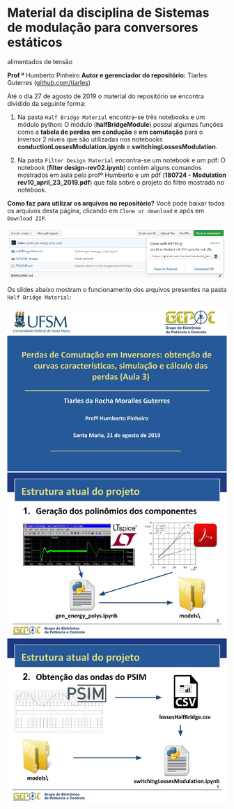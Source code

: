 # Material da disciplina de Sistemas de modulação para conversores estáticos 
alimentados de tensão

**Prof º** Humberto Pinheiro
**Autor e gerenciador do repositório:** Tiarles Guterres 
([github.com/tiarles](github.com/tiarles))

Até o dia 27 de agosto de 2019 o material do repositório se encontra dividido 
da seguinte forma:

1. Na pasta ``Half Bridge Material`` encontra-se três notebooks e um módulo 
python: O módulo (**halfBridgeModule**) possui algumas funções como a 
**tabela de perdas em condução** e **em comutação** para o inversor 2 níveis 
que são utilizadas nos notebooks **conductionLossesModulation.ipynb** e 
**switchingLossesModulation**.

2. Na pasta ``Filter Design Material`` encontra-se um notebook e um pdf:
O notebook (**filter design-rev02.ipynb**) contém alguns comandos mostrados 
em aula pelo profº Humberto e um pdf 
(**180724 - Modulation rev10_april_23_2019.pdf**) que fala sobre o projeto do 
filtro mostrado no notebook.

**Como faz para utilizar os arquivos no repositório?** Você pode baixar todos 
os arquivos desta página, clicando em ``Clone or download`` e após em 
``Download ZIP``.

![](README-images/download_shortcut.JPG)

Os slides abaixo mostram o funcionamento dos arquivos presentes na pasta
``Half Bridge Material``:

![](README-images/1.jpg)
![](README-images/2.jpg)
![](README-images/3.jpg)
